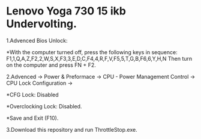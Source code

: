 # Lenovo Yoga 730 15 ikb Undervolting.

1.Advenced Bios Unlock:

*With the computer turned off, press the following keys in sequence: F1,1,Q,A,Z,F2,2,W,S,X,F3,3,E,D,C,F4,4,R,F,V,F5,5,T,G,B,F6,6,Y,H,N 
Then turn on the computer and press FN + F2.

2.Advenced -> Power & Preformace -> CPU - Power Management Control -> CPU Lock Configuration ->

*CFG Lock: Disabled

*Overclocking Lock: Disabled.

*Save and Exit (F10).

3.Download this repository and run ThrottleStop.exe.
